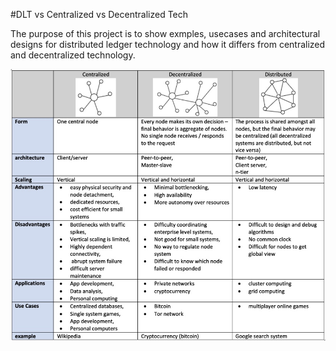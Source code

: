 #DLT vs Centralized vs Decentralized Tech

The purpose of this project is to show exmples, usecases and architectural designs for distributed ledger technology and how it differs from centralized and decentralized technology.

![geeksforgeeks.org/comparison-centralized-decentralized-and-distributed-systems](DLT.jpg)
